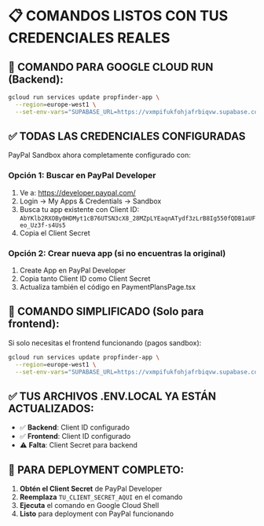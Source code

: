 # 📋 COMANDOS LISTOS CON TUS CREDENCIALES REALES

## 🔧 **COMANDO PARA GOOGLE CLOUD RUN (Backend):**

```bash
gcloud run services update propfinder-app \
  --region=europe-west1 \
  --set-env-vars="SUPABASE_URL=https://vxmpifukfohjafrbiqvw.supabase.co,SUPABASE_SERVICE_ROLE_KEY=eyJhbGciOiJIUzI1NiIsInR5cCI6IkpXVCJ9.eyJpc3MiOiJzdXBhYmFzZSIsInJlZiI6InZ4bXBpZnVrZm9oamFmcmJpcXZ3Iiwicm9sZSI6InNlcnZpY2Vfcm9sZSIsImlhdCI6MTc1MzgwNTA0NiwiZXhwIjoyMDY5MzgxMDQ2fQ.VIESvnVaLFiVdnKT5fB2hhmhBKv683j33iJK_BtrwBg,PAYPAL_CLIENT_ID=AbYKlb2RXOBy0HDMyt1cB76UTSN3cX8_28MZpLYEaqnATydf3zLrB8Ig550fQDB1aUFeo_Uz3f-s4Us5,PAYPAL_CLIENT_SECRET=EJS7GBQIq_vX91BF8GdeveQ3eZ4QgEeZUCeneaUb6aZpjKVMyl8W60_y_LaOuqgIV_YYcTwGmEO5Neaa,PAYPAL_MODE=sandbox,NODE_ENV=production"
```

## ✅ **TODAS LAS CREDENCIALES CONFIGURADAS**

PayPal Sandbox ahora completamente configurado con:

### **Opción 1: Buscar en PayPal Developer**

1. Ve a: https://developer.paypal.com/
2. Login → My Apps & Credentials → Sandbox
3. Busca tu app existente con Client ID: `AbYKlb2RXOBy0HDMyt1cB76UTSN3cX8_28MZpLYEaqnATydf3zLrB8Ig550fQDB1aUFeo_Uz3f-s4Us5`
4. Copia el Client Secret

### **Opción 2: Crear nueva app (si no encuentras la original)**

1. Create App en PayPal Developer
2. Copia tanto Client ID como Client Secret
3. Actualiza también el código en PaymentPlansPage.tsx

## 🎯 **COMANDO SIMPLIFICADO (Solo para frontend):**

Si solo necesitas el frontend funcionando (pagos sandbox):

```bash
gcloud run services update propfinder-app \
  --region=europe-west1 \
  --set-env-vars="SUPABASE_URL=https://vxmpifukfohjafrbiqvw.supabase.co,SUPABASE_SERVICE_ROLE_KEY=eyJhbGciOiJIUzI1NiIsInR5cCI6IkpXVCJ9.eyJpc3MiOiJzdXBhYmFzZSIsInJlZiI6InZ4bXBpZnVrZm9oamFmcmJpcXZ3Iiwicm9sZSI6InNlcnZpY2Vfcm9sZSIsImlhdCI6MTc1MzgwNTA0NiwiZXhwIjoyMDY5MzgxMDQ2fQ.VIESvnVaLFiVdnKT5fB2hhmhBKv683j33iJK_BtrwBg,PAYPAL_MODE=sandbox,NODE_ENV=production"
```

## ✅ **TUS ARCHIVOS .ENV.LOCAL YA ESTÁN ACTUALIZADOS:**

- ✅ **Backend**: Client ID configurado
- ✅ **Frontend**: Client ID configurado
- ⚠️ **Falta**: Client Secret para backend

## 🚀 **PARA DEPLOYMENT COMPLETO:**

1. **Obtén el Client Secret** de PayPal Developer
2. **Reemplaza** `TU_CLIENT_SECRET_AQUI` en el comando
3. **Ejecuta** el comando en Google Cloud Shell
4. **Listo** para deployment con PayPal funcionando
